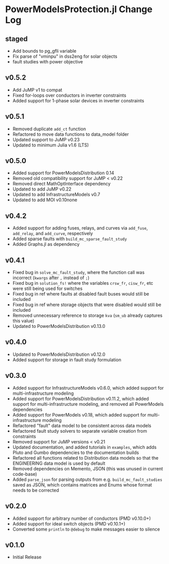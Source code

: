 # PowerModelsProtection.jl Change Log

## staged

- Add bounds to pg_gfli variable
- Fix parse of "vminpu" in dss2eng for solar objects
- fault studies with power objective

## v0.5.2

- Add JuMP v1 to compat
- Fixed for-loops over conductors in inverter constraints
- Added support for 1-phase solar devices in inverter constraints

## v0.5.1

- Removed duplicate `add_ct` function
- Refactored to move data functions to data_model folder
- Updated support to JuMP v0.23
- Updated to minimum Julia v1.6 (LTS)

## v0.5.0

- Added support for PowerModelsDistribution 0.14
- Removed old compatibility support for JuMP < v0.22
- Removed direct MathOptInterface dependency
- Updated to add JuMP v0.22
- Updated to add InfrastructureModels v0.7
- Updated to add MOI v0.10none

## v0.4.2

- Added support for adding fuses, relays, and curves via `add_fuse`, `add_relay`, and `add_curve`, respectively
- Added sparse faults with `build_mc_sparse_fault_study`
- Added Graphs.jl as dependency

## v0.4.1

- Fixed bug in `solve_mc_fault_study`, where the function call was incorrect (`kwargs` after `,` instead of `;`)
- Fixed bug in `solution_fs!` where the variables `crsw_fr`, `cisw_fr`, etc were still being used for switches
- Fixed bug in ref where faults at disabled fault buses would still be included
- Fixed bug in ref where storage objects that were disabled would still be included
- Removed unnecessary reference to storage `kva` (`sm_ub` already captures this value)
- Updated to PowerModelsDistribution v0.13.0

## v0.4.0

- Updated to PowerModelsDistribution v0.12.0
- Added support for storage in fault study formulation

## v0.3.0

- Added support for InfrastructureModels v0.6.0, which added support for multi-infrastructure modeling
- Added support for PowerModelsDistribution v0.11.2, which added support for multi-infrastructure modeling, and removed all PowerModels dependencies
- Added support for PowerModels v0.18, which added support for multi-infrastructure modeling
- Refactored "fault" data model to be consistent across data models
- Refactored fault study solvers to separate variable creation from constraints
- Removed support for JuMP versions < v0.21
- Updated documentation, and added tutorials in `examples`, which adds Pluto and Gumbo dependencies to the documentation builds
- Refactored all functions related to Distribution data models so that the ENGINEERING data model is used by default
- Removed dependencies on Memento, JSON (this was unused in current code-base)
- Added `parse_json` for parsing outputs from e.g. `build_mc_fault_studies` saved as JSON, which contains matrices and Enums whose format needs to be corrected

## v0.2.0

- Added support for arbitrary number of conductors (PMD v0.10.0+)
- Added support for ideal switch objects (PMD v0.10.1+)
- Converted some `println` to `@debug` to make messages easier to silence

## v0.1.0

- Initial Release
